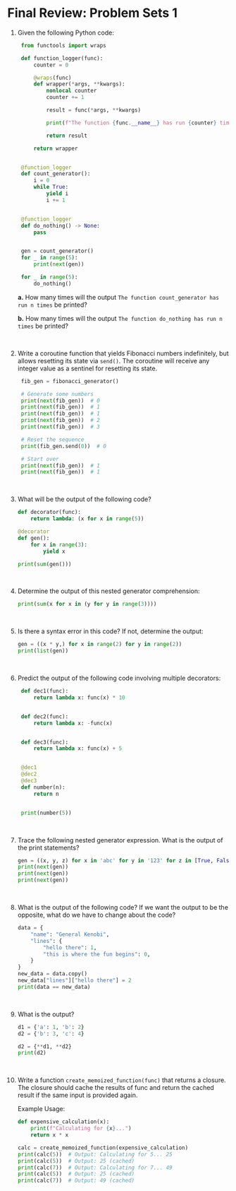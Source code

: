 # Final Review: Problem Sets 1

1. Given the following Python code:

   ```python
    from functools import wraps

    def function_logger(func):
        counter = 0

        @wraps(func)
        def wrapper(*args, **kwargs):
            nonlocal counter
            counter += 1

            result = func(*args, **kwargs)

            print(f"The function {func.__name__} has run {counter} times")

            return result

        return wrapper


    @function_logger
    def count_generator():
        i = 0
        while True:
            yield i
            i += 1


    @function_logger
    def do_nothing() -> None:
        pass


    gen = count_generator()
    for _ in range(5):
        print(next(gen))

    for _ in range(5):
        do_nothing()
   ```

   **a.** How many times will the output `The function count_generator has run n times` be printed?

   **b.** How many times will the output `The function do_nothing has run n times` be printed?

   &nbsp;

2. Write a coroutine function that yields Fibonacci numbers indefinitely, but allows resetting its state via `send()`. The coroutine will receive any integer value as a sentinel for resetting its state.

   ```python
    fib_gen = fibonacci_generator()

    # Generate some numbers
    print(next(fib_gen))  # 0
    print(next(fib_gen))  # 1
    print(next(fib_gen))  # 1
    print(next(fib_gen))  # 2
    print(next(fib_gen))  # 3

    # Reset the sequence
    print(fib_gen.send(0))  # 0

    # Start over
    print(next(fib_gen))  # 1
    print(next(fib_gen))  # 1
   ```

   &nbsp;

3. What will be the output of the following code?

   ```python
   def decorator(func):
       return lambda: (x for x in range(5))

   @decorator
   def gen():
       for x in range(3):
           yield x

   print(sum(gen()))

   ```

   &nbsp;

4. Determine the output of this nested generator comprehension:

   ```python
   print(sum(x for x in (y for y in range(3))))
   ```

   &nbsp;

5. Is there a syntax error in this code? If not, determine the output:

   ```python
   gen = ((x * y,) for x in range(2) for y in range(2))
   print(list(gen))
   ```

   &nbsp;

6. Predict the output of the following code involving multiple decorators:

   ```python
    def dec1(func):
        return lambda x: func(x) * 10


    def dec2(func):
        return lambda x: -func(x)


    def dec3(func):
        return lambda x: func(x) + 5


    @dec1
    @dec2
    @dec3
    def number(n):
        return n


    print(number(5))
   ```

   &nbsp;

7. Trace the following nested generator expression. What is the output of the print statements?

   ```python
   gen = ((x, y, z) for x in 'abc' for y in '123' for z in [True, False])
   print(next(gen))
   print(next(gen))
   print(next(gen))
   ```

   &nbsp;

8. What is the output of the following code? If we want the output to be the opposite, what do we have to change about the code?

   ```python
   data = {
       "name": "General Kenobi",
       "lines": {
           "hello there": 1,
           "this is where the fun begins": 0,
       }
   }
   new_data = data.copy()
   new_data["lines"]["hello there"] = 2
   print(data == new_data)
   ```

   &nbsp;

9. What is the output?

   ```python
   d1 = {'a': 1, 'b': 2}
   d2 = {'b': 3, 'c': 4}

   d2 = {**d1, **d2}
   print(d2)
   ```

   &nbsp;

10. Write a function `create_memoized_function(func)` that returns a closure. The closure should cache the results of func and return the cached result if the same input is provided again.

    Example Usage:

    ```python
    def expensive_calculation(x):
        print(f"Calculating for {x}...")
        return x * x

    calc = create_memoized_function(expensive_calculation)
    print(calc(5))  # Output: Calculating for 5... 25
    print(calc(5))  # Output: 25 (cached)
    print(calc(7))  # Output: Calculating for 7... 49
    print(calc(5))  # Output: 25 (cached)
    print(calc(7))  # Output: 49 (cached)
    ```
